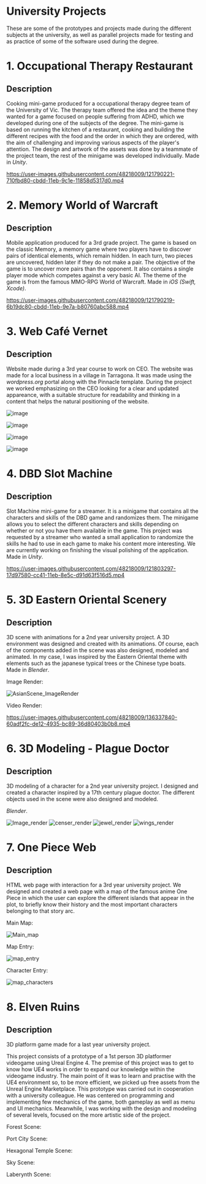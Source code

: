 # University Projects

These are some of the prototypes and projects made during the different subjects at the university, as well as parallel projects made for testing and as practice of some of the software used during the degree. 


# 1. Occupational Therapy Restaurant

## Description

Cooking mini-game produced for a occupational therapy degree team of the University of Vic. The therapy team offered the idea and the theme they wanted for a game focused on people suffering from ADHD, which we developed during one of the subjects of the degree.
The mini-game is based on running the kitchen of a restaurant, cooking and building the different recipes with the food and the order in which they are ordered, with the aim of challenging and improving various aspects of the player's attention.
The design and artwork of the assets was done by a teammate of the project team, the rest of the minigame was developed individually.
Made in *Unity*.

https://user-images.githubusercontent.com/48218009/121790221-710fbd80-cbdd-11eb-9c1e-11858d5317d0.mp4
 

# 2. Memory World of Warcraft

## Description

Mobile application produced for a 3rd grade project. 
The game is based on the classic Memory, a memory game where two players have to discover pairs of identical elements, which remain hidden. In each turn, two pieces are uncovered, hidden later if they do not make a pair. The objective of the game is to uncover more pairs than the opponent. It also contains a single player mode which competes against a very basic AI.
The theme of the game is from the famous MMO-RPG World of Warcraft.
Made in *iOS (Swift, Xcode)*.

https://user-images.githubusercontent.com/48218009/121790219-6b19dc80-cbdd-11eb-9e7a-b80760abc588.mp4


# 3. Web Café Vernet

## Description

Website made during a 3rd year course to work on CEO. 
The website was made for a local business in a village in Tarragona. It was made using the *wordpress.org* portal along with the Pinnacle template. During the project we worked emphasizing on the CEO looking for a clear and updated appareance, with a suitable structure for readability and thinking in a content that helps the natural positioning of the website.


![image](https://user-images.githubusercontent.com/48218009/121790366-019acd80-cbdf-11eb-8a8a-9466845bb1d5.png)

![image](https://user-images.githubusercontent.com/48218009/121790367-06f81800-cbdf-11eb-8693-caf29db9bb3f.png)

![image](https://user-images.githubusercontent.com/48218009/121790372-0fe8e980-cbdf-11eb-8a85-b875722eebb4.png)

![image](https://user-images.githubusercontent.com/48218009/121790373-11b2ad00-cbdf-11eb-8898-e912bd09c7ac.png)





# 4. DBD Slot Machine

## Description

Slot Machine mini-game for a streamer.
It is a minigame that contains all the characters and skills of the DBD game and randomizes them. The minigame allows you to select the different characters and skills depending on whether or not you have them available in the game. This project was requested by a streamer who wanted a small application to randomize the skills he had to use in each game to make his content more interesting. We are currently working on finishing the visual polishing of the application. 
Made in *Unity*. 


https://user-images.githubusercontent.com/48218009/121803297-17d97580-cc41-11eb-8e5c-d91d63f516d5.mp4





# 5. 3D Eastern Oriental Scenery

## Description

3D scene with animations for a 2nd year university project.
A 3D environment was designed and created  with its animations. Of course, each of the components added in the scene was also designed, modeled and animated. In my case, I was inspired by the Eastern Oriental theme with elements such as the japanese typical trees or the Chinese type boats.
Made in *Blender*.

Image Render:

![AsianScene_ImageRender](https://user-images.githubusercontent.com/48218009/136337831-02616676-f243-463c-8d50-24b7aaa0a28c.jpg)

Video Render:

https://user-images.githubusercontent.com/48218009/136337840-60adf2fc-de12-4935-bc89-36d80403b0b8.mp4



# 6. 3D Modeling - Plague Doctor

## Description

3D modeling of a character for a 2nd year university project.
I designed and created a character inspired by a 17th century plague doctor. The different objects used in the scene were also designed and modeled.

*Blender*.

![Image_render](https://user-images.githubusercontent.com/48218009/136349706-1cd7d713-15a1-44cf-8a86-389768865b01.jpg)
![censer_render](https://user-images.githubusercontent.com/48218009/136349705-8fc456c5-d300-4f5a-9448-654da83725af.jpg)
![jewel_render](https://user-images.githubusercontent.com/48218009/136349707-0774ec14-4c80-4b6c-bbff-d71c45df6b92.jpg)
![wings_render](https://user-images.githubusercontent.com/48218009/136349708-5443ca78-4240-42cb-9b93-87e1ea49953c.jpg)


# 7. One Piece Web

## Description

HTML web page with interaction for a 3rd year university project.
We designed and created a web page with a map of the famous anime One Piece in which the user can explore the different islands that appear in the plot, to briefly know their history and the most important characters belonging to that story arc.

Main Map:

![Main_map](https://user-images.githubusercontent.com/48218009/136342051-d90f7de2-f1d9-46be-91a8-daeed19c5e07.PNG)

Map Entry:

![map_entry](https://user-images.githubusercontent.com/48218009/136342081-48e2e397-331e-4a3c-8963-800a1b6e6f6d.PNG)

Character Entry:

![map_characters](https://user-images.githubusercontent.com/48218009/136342097-fd7fc03b-a03c-46d6-bc8b-ed2eea95037d.PNG)


# 8. Elven Ruins

## Description

3D platform game made for a last year university project.

This project consists of a prototype of a 1st person 3D platformer videogame using Ureal Engine 4. The premise of this project was to get to know how UE4 works in order to expand our knowledge within the videogame industry. The main point of it was to learn and practise with the UE4 environment so, to be more efficient, we picked up free assets from the Unreal Engine Marketplace.
This prototype was carried out in cooperation with a university colleague. He was centered on programming and implementing few mechanics of the game, both gameplay as well as menu and UI mechanics. Meanwhile, I was working with the design and modeling of several levels, focused on the more artistic side of the project.

Forest Scene:

Port City Scene:

Hexagonal Temple Scene:

Sky Scene:

Laberynth Scene:
